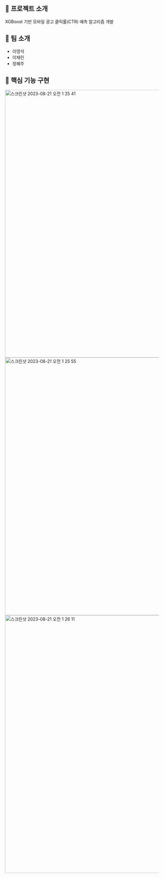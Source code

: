 ## 📑 프로젝트 소개
XGBoost 기반 모바일 광고 클릭률(CTR) 예측 알고리즘 개발

## 👏 팀 소개 
* 이영석
* 이채린
* 정혜주


## 🔎 핵심 기능 구현
<img width="873" alt="스크린샷 2023-08-21 오전 1 25 41" src="https://github.com/khuda-3rd/team3_CTR_prediction/assets/90135669/02b1a26a-e0af-4666-8cbe-966f05527ac3">
<img width="841" alt="스크린샷 2023-08-21 오전 1 25 55" src="https://github.com/khuda-3rd/team3_CTR_prediction/assets/90135669/b1e79888-6db7-429c-9f7a-4643a60d5a0e">
<img width="841" alt="스크린샷 2023-08-21 오전 1 26 11" src="https://github.com/khuda-3rd/team3_CTR_prediction/assets/90135669/14434d9a-2e52-41d4-9500-d66f55c53f78">
